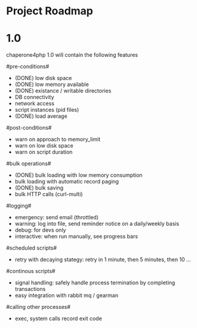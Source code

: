 Project Roadmap
=======

1.0
====

chaperone4php 1.0 will contain the following features

#pre-conditions#
* (DONE) low disk space
* (DONE) low memory available
* (DONE) existance / writable directories
* DB connectivity
* network access
* script instances (pid files)
* (DONE) load average

#post-conditions#
* warn on approach to memory_limit
* warn on low disk space
* warn on script duration

#bulk operations#
* (DONE) bulk loading with low memory consumption
* bulk loading with automatic record paging
* (DONE) bulk saving
* bulk HTTP calls (curl-multi)

#logging#
* emergency: send email (throttled)
* warning: log into file, send reminder notice on a daily/weekly basis
* debug: for devs only
* interactive: when run manually, see progress bars

#scheduled scripts#
* retry with decaying stategy: retry in 1 minute, then 5 minutes, then 10 ...


#continous scripts#
* signal handling: safely handle process termination by completing
  transactions
* easy integration with rabbit mq / gearman

#calling other processes#
* exec, system calls record exit code


